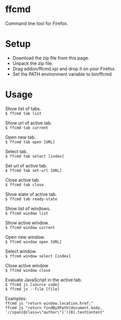 # ffcmd
Command line tool for Firefox.

# Setup

* Download the zip file from this page.
* Unpack the zip file.
* Drag addon/ffcmd.xpi and drop it on your Firefox.
* Set the PATH environment variable to bin/ffcmd

# Usage

Show list of tabs.  
`$ ffcmd tab list`

Show url of active tab.  
`$ ffcmd tab current`

Open new tab.  
`$ ffcmd tab open [URL]`

Select tab.  
`$ ffcmd tab select [index]`

Set url of active tab.  
`$ ffcmd tab set-url [URL]`

Close active tab  
`$ ffcmd tab close`

Show state of active tab.  
`$ ffcmd tab ready-state`

Show list of windows.  
`$ ffcmd window list`

Show active window.  
`$ ffcmd window current`

Open new window.  
`$ ffcmd window open [URL]`

Select window.  
`$ ffcmd window select [index]`

Close active window  
`$ ffcmd window close`

Evaluate JavaScript in the active tab.  
`$ ffcmd js [source code]`  
`$ ffcmd js --file [file]`

Examples:  
`ffcmd js "return window.location.href;"`  
`ffcmd js "return findByXPath(document.body, '//span[@class=\"author\"]')[0].textContent"`

